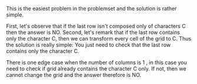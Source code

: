 This is the easiest problem in the problemset and the solution is rather simple.

First, let's observe that if the last row isn't composed only of characters C then the answer is NO.
Second, let's remark that if the last row contains only the character C, then we can transform every cell of the grid to C.
Thus the solution is really simple: You just need to check that the last row contains only the character C.

There is one edge case when the number of columns is 1 , in this case you need to check if grid already contains the character C only.
If not, then we cannot change the grid and the answer therefore is NO.